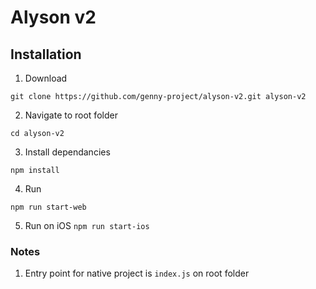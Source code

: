 # Alyson v2

## Installation

1. Download

```git clone https://github.com/genny-project/alyson-v2.git alyson-v2```

2. Navigate to root folder

```cd alyson-v2```

3. Install dependancies

```npm install```

4. Run

```npm run start-web```

5. Run on iOS 
 ``` npm run start-ios ``` 


### Notes 

1. Entry point for native project is ```index.js``` on root folder 
